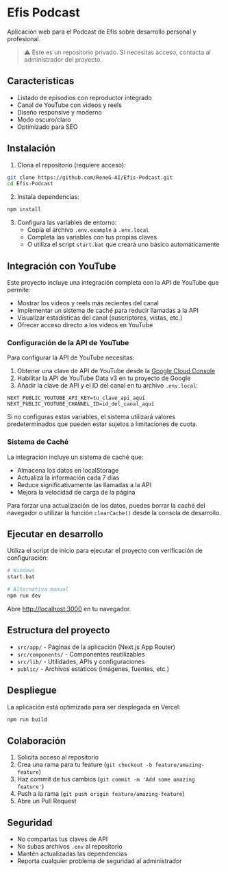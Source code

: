 # Efis Podcast

Aplicación web para el Podcast de Efis sobre desarrollo personal y profesional.

> ⚠️ Este es un repositorio privado. Si necesitas acceso, contacta al administrador del proyecto.

## Características

- Listado de episodios con reproductor integrado
- Canal de YouTube con videos y reels
- Diseño responsive y moderno
- Modo oscuro/claro
- Optimizado para SEO

## Instalación

1. Clona el repositorio (requiere acceso):
```bash
git clone https://github.com/ReneG-AI/Efis-Podcast.git
cd Efis-Podcast
```

2. Instala dependencias:
```bash
npm install
```

3. Configura las variables de entorno:
   - Copia el archivo `.env.example` a `.env.local`
   - Completa las variables con tus propias claves
   - O utiliza el script `start.bat` que creará uno básico automáticamente

## Integración con YouTube

Este proyecto incluye una integración completa con la API de YouTube que permite:

- Mostrar los videos y reels más recientes del canal
- Implementar un sistema de caché para reducir llamadas a la API
- Visualizar estadísticas del canal (suscriptores, vistas, etc.)
- Ofrecer acceso directo a los videos en YouTube

### Configuración de la API de YouTube

Para configurar la API de YouTube necesitas:

1. Obtener una clave de API de YouTube desde la [Google Cloud Console](https://console.cloud.google.com/)
2. Habilitar la API de YouTube Data v3 en tu proyecto de Google
3. Añadir la clave de API y el ID del canal en tu archivo `.env.local`:

```
NEXT_PUBLIC_YOUTUBE_API_KEY=tu_clave_api_aquí
NEXT_PUBLIC_YOUTUBE_CHANNEL_ID=id_del_canal_aquí
```

Si no configuras estas variables, el sistema utilizará valores predeterminados que pueden estar sujetos a limitaciones de cuota.

### Sistema de Caché

La integración incluye un sistema de caché que:
- Almacena los datos en localStorage
- Actualiza la información cada 7 días
- Reduce significativamente las llamadas a la API
- Mejora la velocidad de carga de la página

Para forzar una actualización de los datos, puedes borrar la caché del navegador o utilizar la función `clearCache()` desde la consola de desarrollo.

## Ejecutar en desarrollo

Utiliza el script de inicio para ejecutar el proyecto con verificación de configuración:

```bash
# Windows
start.bat

# Alternativa manual
npm run dev
```

Abre [http://localhost:3000](http://localhost:3000) en tu navegador.

## Estructura del proyecto

- `src/app/` - Páginas de la aplicación (Next.js App Router)
- `src/components/` - Componentes reutilizables
- `src/lib/` - Utilidades, APIs y configuraciones
- `public/` - Archivos estáticos (imágenes, fuentes, etc.)

## Despliegue

La aplicación está optimizada para ser desplegada en Vercel:

```bash
npm run build
```

## Colaboración

1. Solicita acceso al repositorio
2. Crea una rama para tu feature (`git checkout -b feature/amazing-feature`)
3. Haz commit de tus cambios (`git commit -m 'Add some amazing feature'`)
4. Push a la rama (`git push origin feature/amazing-feature`)
5. Abre un Pull Request

## Seguridad

- No compartas tus claves de API
- No subas archivos `.env` al repositorio
- Mantén actualizadas las dependencias
- Reporta cualquier problema de seguridad al administrador
